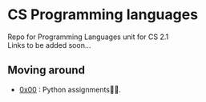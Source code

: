 # CS Programming languages
Repo for Programming Languages unit for CS 2.1<br>
Links to be added soon...<br>

## Moving around
- [0x00](./0x00-python_assignments) : Python assignments🐍🐍.<br>
